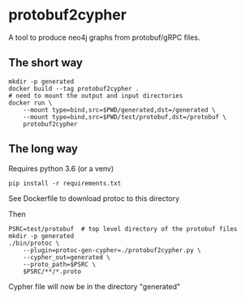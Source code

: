 # protobuf2cypher

A tool to produce neo4j graphs from protobuf/gRPC files.

## The short way

    mkdir -p generated
    docker build --tag protobuf2cypher .
    # need to mount the output and input directories
    docker run \
        --mount type=bind,src=$PWD/generated,dst=/generated \
        --mount type=bind,src=$PWD/test/protobuf,dst=/protobuf \
        protobuf2cypher

## The long way

Requires python 3.6 (or a venv)
    
    pip install -r requirements.txt
 
See Dockerfile to download protoc to this directory 

Then

    PSRC=test/protobuf  # top level directory of the protobuf files
    mkdir -p generated
    ./bin/protoc \
        --plugin=protoc-gen-cypher=./protobuf2cypher.py \
        --cypher_out=generated \
        --proto_path=$PSRC \
        $PSRC/**/*.proto
    
Cypher file will now be in the directory "generated" 